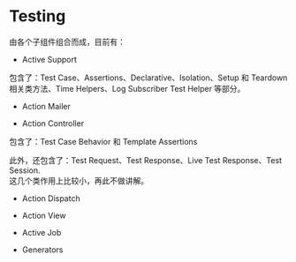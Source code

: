 # Testing

由各个子组件组合而成，目前有：  

- Active Support

包含了：Test Case、Assertions、Declarative、Isolation、Setup 和 Teardown 相关类方法、Time Helpers、Log Subscriber Test Helper 等部分。

- Action Mailer

- Action Controller

包含了：Test Case Behavior 和 Template Assertions

此外，还包含了：Test Request、Test Response、Live Test Response、Test Session.
<br>
这几个类作用上比较小，再此不做讲解。

- Action Dispatch

- Action View

- Active Job

- Generators
